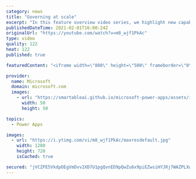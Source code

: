 ```yaml
---
category: news
title: "Governing at scale"
excerpt: "In this feature overview video series, we highlight new capabilities included in the latest update to Microsoft Power Apps.  Microsoft's Power Platform is a rich ecosystem of more than three hundred Microsoft and non-Microsoft connectors that can be leveraged by apps and flows. We are proud to introduce"
publishedDateTime: 2021-02-01T16:00:24Z
originalUrl: "https://youtube.com/watch?v=m8_wjf1PkAc"
type: video
quality: 122
heat: 122
published: true

featuredContent: "<iframe width=\"800\" height=\"500\" frameborder=\"0\" src=\"https://www.youtube.com/embed/m8_wjf1PkAc\" allow=\"accelerometer; autoplay; encrypted-media; gyroscope; picture-in-picture\" allowfullscreen></iframe>"

provider:
  name: Microsoft
  domain: microsoft.com
  images:
    - url: "https://smartableai.github.io/microsoft-power-apps/assets/images/organizations/microsoft.com-50x50.jpg"
      width: 50
      height: 50

topics:
  - Power Apps

images:
  - url: "https://i.ytimg.com/vi/m8_wjf1PkAc/maxresdefault.jpg"
    width: 1280
    height: 720
    isCached: true

secured: "jVCZPE5VkdpOEgVmDvv2XD7U1pgQvnED9pQwZu6x9piEZwsiHYJRj7WAZPLXwPyxqGoW/wgWkaMB9UDwDrOPKLP/Jbsd5bnjMVEXXF48SGVVGCZEj8cX7Y4lZjre8/4C+8DVZ6Py0opeTx6OcFfwQ0H8zk299RBT+Ng9Res631Ae+9w0q/0GgbVE0Zt7ZuxinahcV0EtWuIqzKXj7x4WXkBO+kJ5vqPHx+TvFu0UmvdCO25v/XUStxYTu/OlsdtzSPWZOeCguHQu5tzn4XPus+JuspNUBGgB3B23Osl5SXxErlukK9Oc+CIbzhxoNooWZo74d/vSiEjQaWX3fNnL57unjWc1QzkUXfjXNCGfqxlgO53hTaSWK2Q+kz8VIWWFQH9bf2ZHoBfNykoJdJ1VToZgXQufrcBqIPEggRdWBzI=;4wUf8AI5MF9Tr1Y3xBy3NA=="
---
```


